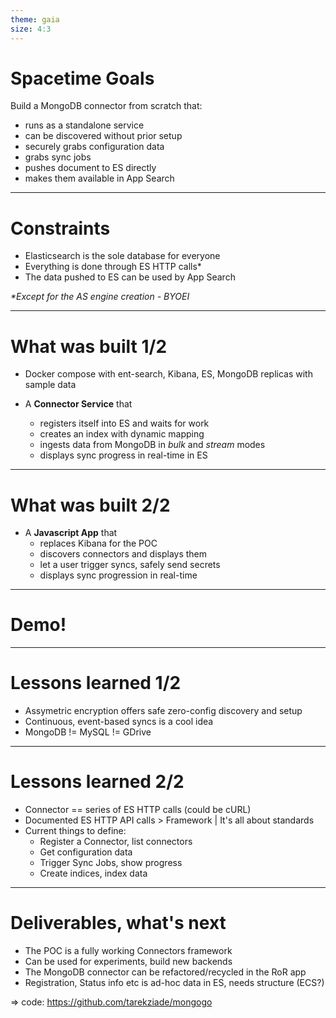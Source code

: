 ```yaml
---
theme: gaia
size: 4:3
---
```


# Spacetime Goals

Build a MongoDB connector from scratch that:

- runs as a standalone service
- can be discovered without prior setup
- securely grabs configuration data
- grabs sync jobs
- pushes document to ES directly
- makes them available in App Search

---

# Constraints

- Elasticsearch is the sole database for everyone
- Everything is done through ES HTTP calls\*
- The data pushed to ES can be used by App Search

*\*Except for the AS engine creation - BYOEI*

---

# What was built 1/2

- Docker compose with ent-search, Kibana, ES, MongoDB replicas with sample data

- A **Connector Service** that
  - registers itself into ES and waits for work
  - creates an index with dynamic mapping
  - ingests data from MongoDB in *bulk* and *stream* modes
  - displays sync progress in real-time in ES

---

# What was built 2/2

- A **Javascript App** that
  - replaces Kibana for the POC
  - discovers connectors and displays them
  - let a user trigger syncs, safely send secrets
  - displays sync progression in real-time

---

# Demo!

---

# Lessons learned 1/2

- Assymetric encryption offers safe zero-config discovery and setup
- Continuous, event-based syncs is a cool idea
- MongoDB != MySQL != GDrive

---

# Lessons learned 2/2

- Connector == series of ES HTTP calls (could be cURL)
- Documented ES HTTP API calls > Framework | It's all about standards
- Current things to define:
  - Register a Connector, list connectors
  - Get configuration data
  - Trigger Sync Jobs, show progress
  - Create indices, index data

---

# Deliverables, what's next

- The POC is a fully working Connectors framework
- Can be used for experiments, build new backends
- The MongoDB connector can be refactored/recycled in the RoR app
- Registration, Status info etc is ad-hoc data in ES, needs structure (ECS?)

=> code: https://github.com/tarekziade/mongogo

